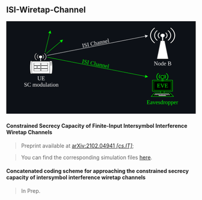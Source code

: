 ## ISI-Wiretap-Channel

![Uplink Transmission in NB-IoT Platforms](https://github.com/arianouri/ISI-Wiretap-Channels/blob/main/%5BSIMULATION_FILES%5D%20Constrained%20Secrecy%20Capacity/_unconstrained_ptp_capacity/nbiot_uplink.svg)

#### Constrained Secrecy Capacity of Finite-Input Intersymbol Interference Wiretap Channels
> Preprint available at [arXiv:2102.04941 *[cs.IT]*](https://arxiv.org/abs/2102.04941);

> You can find the corresponding simulation files [here](https://github.com/arianouri/ISI-Wiretap-Channel/tree/main/%5BSIMULATION_FILES%5D%20Constrained%20Secrecy%20Capacity/constrained_secrecy_capacity).

#### Concatenated coding scheme for approaching the constrained secrecy capacity of intersymbol interference wiretap channels
> In Prep.
